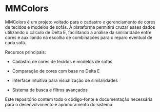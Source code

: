 # MMColors
MMColors é um projeto voltado para o cadastro e gerenciamento de cores de tecidos e modelos de sofás. A plataforma permitirá cruzar esses dados utilizando o cálculo de Delta E, facilitando a análise da similaridade entre cores e auxiliando na escolha de combinações para o reparo eventual de cada sofá. 

Recursos principais:

- Cadastro de cores de tecidos e modelos de sofás

- Comparação de cores com base no Delta E

- Interface intuitiva para visualização de similaridades

- Sistema de busca e filtros avançados

Este repositório contém todo o código-fonte e documentação necessária para o desenvolvimento e aprimoramento do sistema.
